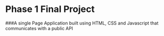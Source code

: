 # Phase 1 Final Project

###A single Page Application built using HTML, CSS and Javascript that communicates with a public API
